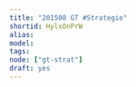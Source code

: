 ```yaml
---
title: "201508 GT #Strategie"
shortid: HylxOnPrW
alias:
model:
tags:
node: ["gt-strat"]
draft: yes
---
```

